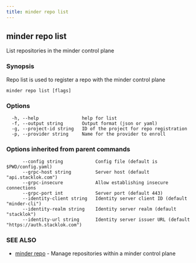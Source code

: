 ```yaml
---
title: minder repo list
---
```

## minder repo list

List repositories in the minder control plane

### Synopsis

Repo list is used to register a repo with the minder control plane

```
minder repo list [flags]
```

### Options

```
  -h, --help                help for list
  -f, --output string       Output format (json or yaml)
  -g, --project-id string   ID of the project for repo registration
  -p, --provider string     Name for the provider to enroll
```

### Options inherited from parent commands

```
      --config string            Config file (default is $PWD/config.yaml)
      --grpc-host string         Server host (default "api.stacklok.com")
      --grpc-insecure            Allow establishing insecure connections
      --grpc-port int            Server port (default 443)
      --identity-client string   Identity server client ID (default "minder-cli")
      --identity-realm string    Identity server realm (default "stacklok")
      --identity-url string      Identity server issuer URL (default "https://auth.stacklok.com")
```

### SEE ALSO

* [minder repo](minder_repo.md)	 - Manage repositories within a minder control plane

